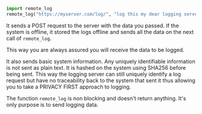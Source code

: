 ```python
import remote_log
remote_log("https://myserver.com/log/", "log this my dear logging server")
```

It sends a POST request to the server with the data you passed. If the system is offline, it stored the logs offline and sends all the data on the next call of `remote_log`.

This way you are always assured you will receive the data to be logged.

It also sends basic system information. Any uniquely identifiable information is not sent as plain text. It is hashed on the system using SHA256 before being sent. This way the logging server can still uniquely identify a log request but have no traceability back to the system that sent it thus allowing you to take a PRIVACY FIRST approach to logging.

The function `remote_log` is non blocking and doesn't return anything. It's only purpose is to send logging data.
